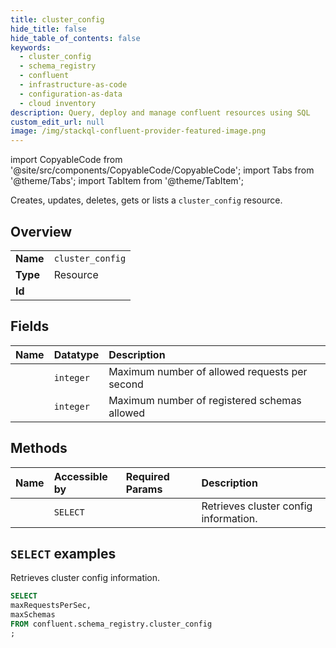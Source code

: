 ```yaml
---
title: cluster_config
hide_title: false
hide_table_of_contents: false
keywords:
  - cluster_config
  - schema_registry
  - confluent
  - infrastructure-as-code
  - configuration-as-data
  - cloud inventory
description: Query, deploy and manage confluent resources using SQL
custom_edit_url: null
image: /img/stackql-confluent-provider-featured-image.png
---
```


import CopyableCode from '@site/src/components/CopyableCode/CopyableCode';
import Tabs from '@theme/Tabs';
import TabItem from '@theme/TabItem';

Creates, updates, deletes, gets or lists a <code>cluster_config</code> resource.

## Overview
<table><tbody>
<tr><td><b>Name</b></td><td><code>cluster_config</code></td></tr>
<tr><td><b>Type</b></td><td>Resource</td></tr>
<tr><td><b>Id</b></td><td><CopyableCode code="confluent.schema_registry.cluster_config" /></td></tr>
</tbody></table>

## Fields
| Name | Datatype | Description |
|:-----|:---------|:------------|
| <CopyableCode code="maxRequestsPerSec" /> | `integer` | Maximum number of allowed requests per second |
| <CopyableCode code="maxSchemas" /> | `integer` | Maximum number of registered schemas allowed |

## Methods
| Name | Accessible by | Required Params | Description |
|:-----|:--------------|:----------------|:------------|
| <CopyableCode code="get_cluster_config" /> | `SELECT` | <CopyableCode code="" /> | Retrieves cluster config information. |

## `SELECT` examples

Retrieves cluster config information.


```sql
SELECT
maxRequestsPerSec,
maxSchemas
FROM confluent.schema_registry.cluster_config
;
```